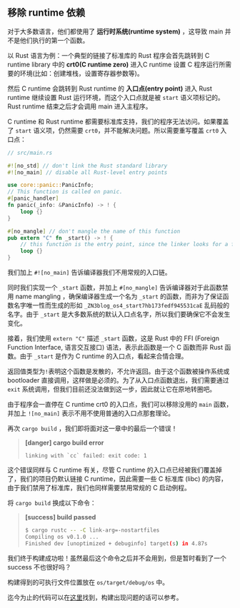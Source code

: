 ## 移除 runtime 依赖

对于大多数语言，他们都使用了 **运行时系统(runtime system)** ，这导致 main 并不是他们执行的第一个函数。

以 Rust 语言为例：一个典型的链接了标准库的 Rust 程序会首先跳转到 C runtime library 中的 **crt0(C runtime zero)** 进入C runtime 设置 C 程序运行所需要的环境(比如：创建堆栈，设置寄存器参数等)。

然后 C runtime 会跳转到 Rust runtime 的 **入口点(entry point)** 进入 Rust runtime 继续设置 Rust 运行环境，而这个入口点就是被 ``start`` 语义项标记的。Rust runtime 结束之后才会调用 main 进入主程序。

C runtime 和 Rust runtime 都需要标准库支持，我们的程序无法访问。如果覆盖了 ``start`` 语义项，仍然需要 ``crt0``，并不能解决问题。所以需要重写覆盖 ``crt0`` 入口点：

```rust
// src/main.rs

#![no_std] // don't link the Rust standard library
#![no_main] // disable all Rust-level entry points

use core::panic::PanicInfo;
// This function is called on panic.
#[panic_handler]
fn panic(_info: &PanicInfo) -> ! {
    loop {}
}

#[no_mangle] // don't mangle the name of this function
pub extern "C" fn _start() -> ! {
    // this function is the entry point, since the linker looks for a function named `_start` by default
    loop {}
}
```

我们加上 ``#![no_main]`` 告诉编译器我们不用常规的入口链。

同时我们实现一个 ``_start`` 函数，并加上 ``#[no_mangle]`` 告诉编译器对于此函数禁用 name mangling ，确保编译器生成一个名为 ``_start`` 的函数，而非为了保证函数名字唯一性而生成的形如 `` _ZN3blog_os4_start7hb173fedf945531caE `` 乱码般的名字。由于 ``_start`` 是大多数系统的默认入口点名字，所以我们要确保它不会发生变化。

接着，我们使用 ``extern "C"`` 描述 ``_start`` 函数，这是 Rust 中的 FFI (Foreign Function Interface, 语言交互接口) 语法，表示此函数是一个 C 函数而非 Rust 函数。由于 ``_start`` 是作为 C runtime 的入口点，看起来合情合理。

返回值类型为``!``表明这个函数是发散的，不允许返回。由于这个函数被操作系统或 bootloader 直接调用，这样做是必须的。为了从入口点函数退出，我们需要通过 ``exit`` 系统调用，但我们目前还没法做到这一步，因此就让它在原地转圈吧。

由于程序会一直停在 C runtime crt0 的入口点，我们可以移除没用的 ``main`` 函数，并加上 ``![no_main]`` 表示不用不使用普通的入口点那套理论。

再次 ``cargo build`` ，我们即将面对这一章中的最后一个错误！

> **[danger] cargo build error**
> 
> ``linking with `cc` failed: exit code: 1``
> 

这个错误同样与 C runtime 有关，尽管 C runtime 的入口点已经被我们覆盖掉了，我们的项目仍默认链接 C runtime，因此需要一些 C 标准库 (libc) 的内容，由于我们禁用了标准库，我们也同样需要禁用常规的 C 启动例程。

将 ``cargo build`` 换成以下命令：

> **[success] build passed**
>
> ```bash
> $ cargo rustc -- -C link-arg=-nostartfiles
> Compiling os v0.1.0 ...
> Finished dev [unoptimized + debuginfo] target(s) in 4.87s
> ```
>

我们终于构建成功啦！虽然最后这个命令之后并不会用到，但是暂时看到了一个 success 不也很好吗？

构建得到的可执行文件位置放在 ``os/target/debug/os`` 中。

迄今为止的代码可以在[这里]()找到，构建出现问题的话可以参考。
